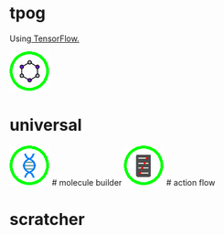 # tpog
Using<a href="https://github.com/tensorflow/tensorflow"> TensorFlow.</a>

<img src= "/img/a4u_icon.png"/><br>
# universal

<img src= "/img/mba_icon.png"/>
# molecule builder

<img src= "/img/gpa_icon.png"/>
# action flow 


# scratcher

